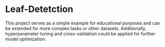 # Leaf-Detetction
This project serves as a simple example for educational purposes and can be extended for more complex tasks or other datasets. Additionally, hyperparameter tuning and cross-validation could be applied for further model optimization.

